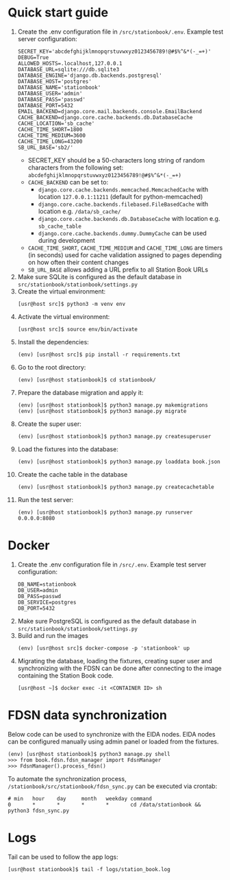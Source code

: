 # Quick start guide
1. Create the .env configuration file in `/src/stationbook/.env`. Example test server configuration:
    ```
    SECRET_KEY='abcdefghijklmnopqrstuvwxyz0123456789!@#$%^&*(-_=+)'
    DEBUG=True
    ALLOWED_HOSTS=.localhost,127.0.0.1
    DATABASE_URL=sqlite:///db.sqlite3
    DATABASE_ENGINE='django.db.backends.postgresql'
    DATABASE_HOST='postgres'
    DATABASE_NAME='stationbook'
    DATABASE_USER='admin'
    DATABASE_PASS='passwd'
    DATABASE_PORT=5432
    EMAIL_BACKEND=django.core.mail.backends.console.EmailBackend
    CACHE_BACKEND=django.core.cache.backends.db.DatabaseCache
    CACHE_LOCATION='sb_cache'
    CACHE_TIME_SHORT=1800
    CACHE_TIME_MEDIUM=3600
    CACHE_TIME_LONG=43200
    SB_URL_BASE='sb2/'
    ```
    * SECRET_KEY should be a 50-characters long string of random characters from the following set: `abcdefghijklmnopqrstuvwxyz0123456789!@#$%^&*(-_=+)`
    * `CACHE_BACKEND` can be set to:
        * `django.core.cache.backends.memcached.MemcachedCache` with location `127.0.0.1:11211` (default for python-memcached) 
        * `django.core.cache.backends.filebased.FileBasedCache` with location e.g. `/data/sb_cache/`
        * `django.core.cache.backends.db.DatabaseCache` with location e.g. `sb_cache_table`
        * `django.core.cache.backends.dummy.DummyCache` can be used during development 
    * `CACHE_TIME_SHORT`, `CACHE_TIME_MEDIUM` and `CACHE_TIME_LONG` are timers (in seconds) used for cache validation assigned to pages depending on how often their content changes
    * `SB_URL_BASE` allows adding a URL prefix to all Station Book URLs
1. Make sure SQLite is configured as the default database in `src/stationbook/stationbook/settings.py`
1. Create the virtual environment:
    ```
    [usr@host src]$ python3 -m venv env
    ```
1. Activate the virtual environment:
    ```
    [usr@host src]$ source env/bin/activate
    ```
1. Install the dependencies:
    ```
    (env) [usr@host src]$ pip install -r requirements.txt
    ```
1. Go to the root directory:
    ```
    (env) [usr@host stationbook]$ cd stationbook/
    ```
1. Prepare the database migration and apply it:
    ```
    (env) [usr@host stationbook]$ python3 manage.py makemigrations
    (env) [usr@host stationbook]$ python3 manage.py migrate
    ```
1. Create the super user:
    ```
    (env) [usr@host stationbook]$ python3 manage.py createsuperuser
    ```
1. Load the fixtures into the database:
    ```
    (env) [usr@host stationbook]$ python3 manage.py loaddata book.json
    ```
1. Create the cache table in the database
    ```
    (env) [usr@host stationbook]$ python3 manage.py createcachetable
    ```
1. Run the test server:
    ```
    (env) [usr@host stationbook]$ python3 manage.py runserver 0.0.0.0:8080
    ```

# Docker
1. Create the .env configuration file in `/src/.env`. Example test server configuration:
    ```
    DB_NAME=stationbook
    DB_USER=admin
    DB_PASS=passwd
    DB_SERVICE=postgres
    DB_PORT=5432
    ```
1. Make sure PostgreSQL is configured as the default database in `src/stationbook/stationbook/settings.py`
1. Build and run the images
    ```
    (env) [usr@host src]$ docker-compose -p 'stationbook' up
    ```
1. Migrating the database, loading the fixtures, creating super user and synchronizing with the FDSN can be done after connecting to the image containing the Station Book code.
    ```
    [usr@host ~]$ docker exec -it <CONTAINER ID> sh
    ```

# FDSN data synchronization
Below code can be used to synchronize with the EIDA nodes. EIDA nodes can be configured manually using admin panel or loaded from the fixtures.
```
(env) [usr@host stationbook]$ python3 manage.py shell
>>> from book.fdsn.fdsn_manager import FdsnManager
>>> FdsnManager().process_fdsn()
```
To automate the synchronization process, `/stationbook/src/stationbook/fdsn_sync.py` can be executed via crontab:
```
# min   hour    day     month   weekday command
0       *       *       *       *       cd /data/stationbook && python3 fdsn_sync.py
```

# Logs
Tail can be used to follow the app logs:
```
[usr@host stationbook]$ tail -f logs/station_book.log
```